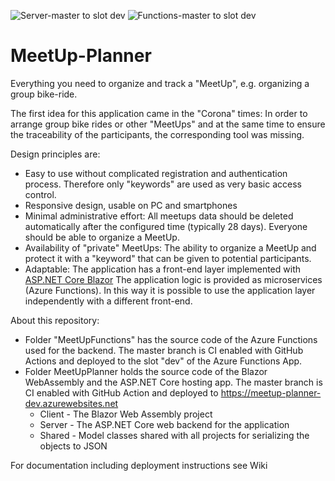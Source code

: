 ![Server-master to slot dev](https://github.com/rbrands/MeetUpPlanner/workflows/Server-master%20to%20slot%20dev/badge.svg)
![Functions-master to slot dev](https://github.com/rbrands/MeetUpPlanner/workflows/Functions-master%20to%20slot%20dev/badge.svg)

# MeetUp-Planner
Everything you need to organize and track a "MeetUp", e.g. organizing a group bike-ride. 

The first idea for this application came in the "Corona" times: In order to arrange group bike rides or other "MeetUps" 
and at the same time to ensure the traceability of the participants, the corresponding tool was missing. 

Design principles are:
* Easy to use without complicated registration and authentication process. Therefore only "keywords" are used as very basic access control.
* Responsive design, usable on PC and smartphones
* Minimal administrative effort: All meetups data should be deleted automatically after the configured time (typically 28 days). Everyone should be able to organize a MeetUp.
* Availability of "private" MeetUps: The ability to organize a MeetUp and protect it with a "keyword" that can be given to potential participants. 
* Adaptable: The application has a front-end layer implemented with <a href="https://docs.microsoft.com/en-us/aspnet/core/blazor">ASP.NET Core Blazor</a>  The application logic is provided as microservices (Azure Functions). In this way it is possible to use the application layer independently with a different front-end.  

About this repository:
* Folder "MeetUpFunctions" has the source code of the Azure Functions used for the backend. The master branch is CI enabled with GitHub Actions and deployed to the slot "dev" of the Azure Functions App. 
* Folder MeetUpPlanner holds the source code of the Blazor WebAssembly and the ASP.NET Core hosting app. The master branch is CI enabled with GitHub Action and deployed to https://meetup-planner-dev.azurewebsites.net
  * Client - The Blazor Web Assembly project
  * Server - The ASP.NET Core web backend for the application
  * Shared - Model classes shared with all projects for serializing the objects to JSON


For documentation including deployment instructions see Wiki
